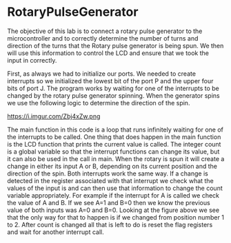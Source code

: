 # RotaryPulseGenerator
The objective of this lab is to connect a rotary pulse generator to the microcontroller and to correctly determine the number of turns and direction of the turns that the Rotary pulse generator is being spun. We then will use this information to control the LCD and ensure that we took the input in correctly.

First, as always we had to initialize our ports. We needed to create interrupts so we initialized the lowest bit of the port P and the upper four bits of port J. The program works by waiting for one of the interrupts to be changed by the rotary pulse generator spinning. When the generator spins we use the following logic to determine the direction of the spin.

https://i.imgur.com/Zbj4xZw.png

The main function in this code is a loop that runs infinitely waiting for one of the interrupts to be called. One thing that does happen in the main function is the LCD function that prints the current value is called. The integer count is a global variable so that the interrupt functions can change its value, but it can also be used in the call in main. When the rotary is spun it will create a change in either its input A or B, depending on its current position and the direction of the spin. Both interrupts work the same way. If a change is detected in the register associated with that interrupt we check what the values of the input is and can then use that information to change the count variable appropriately. For example if the interrupt for A is called we check the value of A and B. If we see A=1 and B=0 then we know the previous value of both inputs was A=0 and B=0. Looking at the figure above we see that the only way for that to happen is if we changed from position number 1 to 2. After count is changed all that is left to do is reset the flag registers and wait for another interrupt call.
